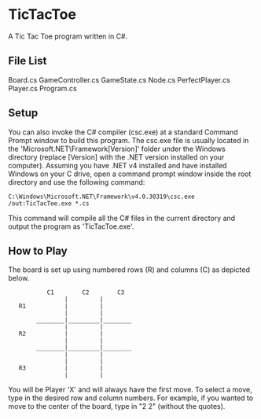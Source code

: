 TicTacToe
=========

A Tic Tac Toe program written in C#.

File List
---------

Board.cs
GameController.cs
GameState.cs
Node.cs
PerfectPlayer.cs
Player.cs
Program.cs

Setup
-----

You can also invoke the C# compiler (csc.exe) at a standard Command Prompt window to build this program. The csc.exe file is usually located in the 'Microsoft.NET\Framework\[Version]' folder under the Windows directory (replace [Version] with the .NET version installed on your computer). Assuming you have .NET v4 installed and have installed Windows on your C drive, open a command prompt window inside the root directory and use the following command:

	C:\Windows\Microsoft.NET\Framework\v4.0.30319\csc.exe /out:TicTacToe.exe *.cs

This command will compile all the C# files in the current directory and output the program as 'TicTacToe.exe'.

How to Play
-----------

The board is set up using numbered rows (R) and columns (C) as depicted below.

	    	   C1	  	 C2  	   C3
                    |         |
       R1           |         |
                    |         |
            ________|_________|________
                    |         |
       R2           |         |
                    |         |
            ________|_________|________
                    |         |
                    |         |
       R3           |         |
                    |         |
            
You will be Player 'X' and will always have the first move. To select a move, type in the desired row and column numbers. For example, if you wanted to move to the center of the board, type in "2 2" (without the quotes).
